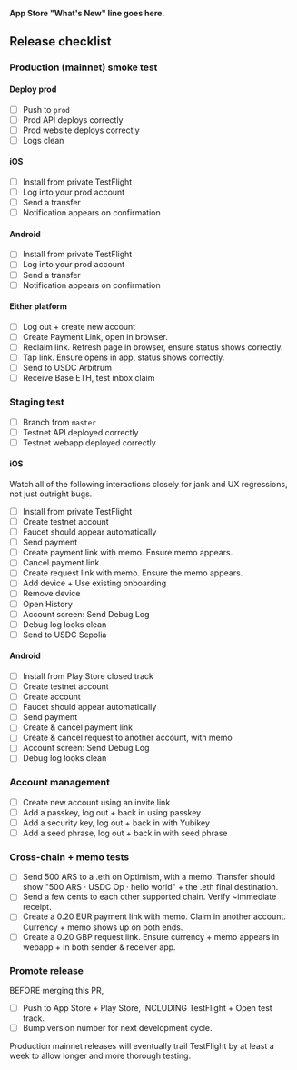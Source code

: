 **App Store "What's New" line goes here.**

## Release checklist

<!-- Prod test for all releases -->

### Production (mainnet) smoke test

#### Deploy prod

- [ ] Push to `prod`
- [ ] Prod API deploys correctly
- [ ] Prod website deploys correctly
- [ ] Logs clean

#### iOS

- [ ] Install from private TestFlight
- [ ] Log into your prod account
- [ ] Send a transfer
- [ ] Notification appears on confirmation

#### Android

- [ ] Install from private TestFlight
- [ ] Log into your prod account
- [ ] Send a transfer
- [ ] Notification appears on confirmation

#### Either platform

- [ ] Log out + create new account
- [ ] Create Payment Link, open in browser.
- [ ] Reclaim link. Refresh page in browser, ensure status shows correctly.
- [ ] Tap link. Ensure opens in app, status shows correctly.
- [ ] Send to USDC Arbitrum
- [ ] Receive Base ETH, test inbox claim

<!-- IF APPLICABLE: any API changes? deploy staging first -->

### Staging test

- [ ] Branch from `master`
- [ ] Testnet API deployed correctly
- [ ] Testnet webapp deployed correctly

#### iOS

Watch all of the following interactions closely for jank and UX regressions, not
just outright bugs.

- [ ] Install from private TestFlight
- [ ] Create testnet account
- [ ] Faucet should appear automatically
- [ ] Send payment
- [ ] Create payment link with memo. Ensure memo appears.
- [ ] Cancel payment link.
- [ ] Create request link with memo. Ensure the memo appears.
- [ ] Add device + Use existing onboarding
- [ ] Remove device
- [ ] Open History
- [ ] Account screen: Send Debug Log
- [ ] Debug log looks clean
- [ ] Send to USDC Sepolia

#### Android

- [ ] Install from Play Store closed track
- [ ] Create testnet account
- [ ] Create account
- [ ] Faucet should appear automatically
- [ ] Send payment
- [ ] Create & cancel payment link
- [ ] Create & cancel request to another account, with memo
- [ ] Account screen: Send Debug Log
- [ ] Debug log looks clean

<!-- IF APPLICABLE: account management tests -->

### Account management

- [ ] Create new account using an invite link
- [ ] Add a passkey, log out + back in using passkey
- [ ] Add a security key, log out + back in with Yubikey
- [ ] Add a seed phrase, log out + back in with seed phrase

<!-- IF APPLICABLE: cross-chain + memo tests -->

### Cross-chain + memo tests

- [ ] Send 500 ARS to a .eth on Optimism, with a memo. Transfer should show "500 ARS · USDC Op · hello world" + the .eth final destination.
- [ ] Send a few cents to each other supported chain. Verify ~immediate receipt.
- [ ] Create a 0.20 EUR payment link with memo. Claim in another account. Currency + memo shows up on both ends.
- [ ] Create a 0.20 GBP request link. Ensure currency + memo appears in webapp + in both sender & receiver app.

<!-- Finish release -->

### Promote release

BEFORE merging this PR,

- [ ] Push to App Store + Play Store, INCLUDING TestFlight + Open test track.
- [ ] Bump version number for next development cycle.

Production mainnet releases will eventually trail TestFlight by at least a week
to allow longer and more thorough testing.
